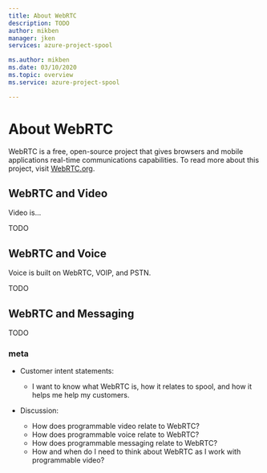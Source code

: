 ```yaml
---
title: About WebRTC
description: TODO
author: mikben    
manager: jken
services: azure-project-spool

ms.author: mikben
ms.date: 03/10/2020
ms.topic: overview
ms.service: azure-project-spool

---
```


# About WebRTC

WebRTC is a free, open-source project that gives browsers and mobile applications real-time communications capabilities. To read more about this project, visit [WebRTC.org](https://webrtc.org/).


## WebRTC and Video

Video is...

TODO

## WebRTC and Voice

Voice is built on WebRTC, VOIP, and PSTN.

TODO

## WebRTC and Messaging

TODO


### meta

-  Customer intent statements: 
   - I want to know what WebRTC is, how it relates to spool, and how it helps me help my customers.

- Discussion:
   - How does programmable video relate to WebRTC? 
   - How does programmable voice relate to WebRTC? 
   - How does programmable messaging relate to WebRTC? 
    - How and when do I need to think about WebRTC as I work with programmable video?    





